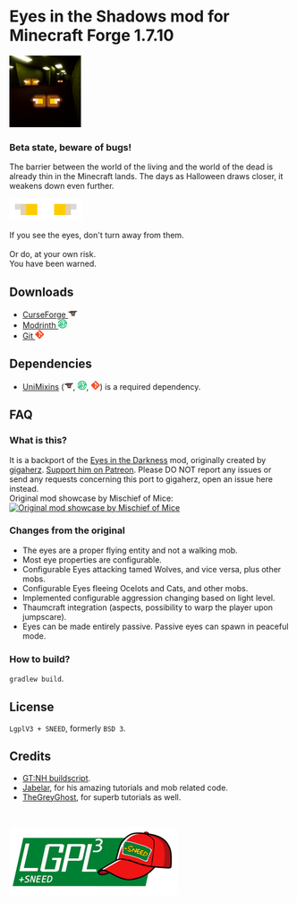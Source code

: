 # Eyes in the Shadows mod for Minecraft Forge 1.7.10
![logo](images/logo_small.png)

### Beta state, beware of bugs!

The barrier between the world of the living and the world of the dead is already thin in the Minecraft lands.
The days as Halloween draws closer, it weakens down even further.

![eyes](images/eyes.gif)

If you see the eyes, don't turn away from them.
<br>
<br>
Or do, at your own risk.
<br>
You have been warned.

## Downloads
* [CurseForge ![curse](images/icons/curse.png)](https://www.curseforge.com/minecraft/mc-mods/eyes-in-the-shadows)
* [Modrinth ![modrinth](images/icons/modrinth.png)](https://modrinth.com/mod/eyes-in-the-shadows)
* [Git ![git](images/icons/git.png)](https://github.com/JackOfNoneTrades/EyesInTheShadows/releases)

## Dependencies

* [UniMixins](https://modrinth.com/mod/unimixins) ([![curse](images/icons/curse.png)](https://www.curseforge.com/minecraft/mc-mods/unimixins), [![modrinth](images/icons/modrinth.png)](https://modrinth.com/mod/unimixins/versions), [![git](images/icons/git.png)](https://github.com/LegacyModdingMC/UniMixins/releases)) is a required dependency.

## FAQ
### What is this?
It is a backport of the [Eyes in the Darkness](https://github.com/gigaherz/EyesInTheDarkness/blob/master/LICENSE.txt) mod, originally created by [gigaherz](https://github.com/gigaherz).
[Support him on Patreon](https://www.patreon.com/gigaherz).
Please DO NOT report any issues or send any requests concerning this port to gigaherz, open an issue here instead.
<br>
Original mod showcase by Mischief of Mice:<br>
[![Original mod showcase by Mischief of Mice](https://img.youtube.com/vi/JxcLQwxwgyw/0.jpg)](https://www.youtube.com/watch?v=JxcLQwxwgyw)
<br>

### Changes from the original
* The eyes are a proper flying entity and not a walking mob.
* Most eye properties are configurable.
* Configurable Eyes attacking tamed Wolves, and vice versa, plus other mobs.
* Configurable Eyes fleeing Ocelots and Cats, and other mobs.
* Implemented configurable aggression changing based on light level.
* Thaumcraft integration (aspects, possibility to warp the player upon jumpscare).
* Eyes can be made entirely passive. Passive eyes can spawn in peaceful mode.

### How to build?
`gradlew build`.

## License
`LgplV3 + SNEED`, formerly `BSD 3`.

## Credits
* [GT:NH buildscript](https://github.com/GTNewHorizons/ExampleMod1.7.10).
* [Jabelar](http://jabelarminecraft.blogspot.com/), for his amazing tutorials and mob related code.
* [TheGreyGhost](http://greyminecraftcoder.blogspot.com/p/list-of-topics.html), for superb tutorials as well.

<br>

![license](images/lgplsneed_small.png)
